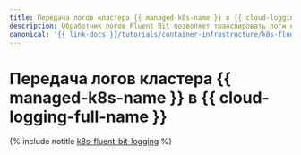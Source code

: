 ```yaml
---
title: Передача логов кластера {{ managed-k8s-name }} в {{ cloud-logging-full-name }}
description: Обработчик логов Fluent Bit позволяет транслировать логи кластера {{ managed-k8s-name }} в сервис {{ cloud-logging-name }}. Для передачи логов используется модуль Fluent Bit plugin for {{ cloud-logging-full-name }}.
canonical: '{{ link-docs }}/tutorials/container-infrastructure/k8s-fluent-bit-logging'
---
```


# Передача логов кластера {{ managed-k8s-name }} в {{ cloud-logging-full-name }}

{% include notitle [k8s-fluent-bit-logging](../../_tutorials/containers/k8s-fluent-bit-logging.md) %}